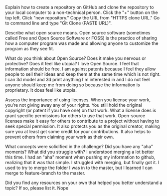 Explain how to create a repository on GitHub and clone the repository to your local computer to a non-technical person.
Click the "+" button on the top left. Click "new repository." Copy the URL from "HTTPS clone URL." Go to command line and type "Git Clone (PASTE URL)".

Describe what open source means.
Open source software (sometimes called Free and Open Source Software or FOSS) is the practice of sharing how a computer program was made and allowing anyone to customize the program as they see fit.

What do you think about Open Source? Does it make you nervous or protective? Does it feel like utopia?
I love Open Source. I feel that information should be free. I am against patents because I feel they allow people to sell their ideas and keep them at the same time which is not right. I can 3d model and 3d print anything I'm interested in and I do not feel anyone should keep me from doing so because the information is proprietary. It does feel like utopia.

Assess the importance of using licenses.
When you license your work, you’re not giving away any of your rights. You still hold the original copyright (or patent if you have one) on that work. What a license does is grant specific permissions for others to use that work. Open-source licenses make it easy for others to contribute to a project without having to seek special permission. It also protects you as the original creator, making sure you at least get some credit for your contributions. It also helps to prevent others from claiming your work as their own.

What concepts were solidified in the challenge? Did you have any "aha" moments? What did you struggle with?
I understood merging a lot better this time. I had an "aha" moment when pushing my information to github, realizing that it was that simple. I struggled with merging, but finally got it. I used to try to merge the folder I was in to the master, but I learned I can merge to feature-branch to the master.

Did you find any resources on your own that helped you better understand a topic? If so, please list it.
Nope